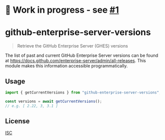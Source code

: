 # 🚧 Work in progress - see [#1](https://github.com/gr2m/github-enterprise-server-versions/pull/1)

# github-enterprise-server-versions

> Retrieve the GitHub Enterprise Server (GHES) versions

The list of past and current GitHub Enterprise Server versions can be found at https://docs.github.com/enterprise-server/admin/all-releases. This module makes this information accessible programmatically.

## Usage

```js
import { getCurrentVersions } from "github-enterprise-server-versions";

const versions = await getCurrentVersions();
// e.g. [ 2.22, 3, 3.1 ]
```

## License

[ISC](LICENSE)
